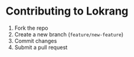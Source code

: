# Contributing to Lokrang

1. Fork the repo
2. Create a new branch (`feature/new-feature`)
3. Commit changes
4. Submit a pull request
